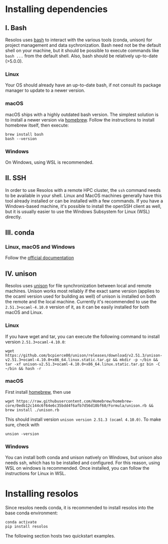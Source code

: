 # Installing dependencies

## I. Bash

Resolos uses [bash](https://www.gnu.org/software/bash/) to interact with the various tools (conda, unison) for project management and data sychronization.
Bash need not be the default shell on your machine, but it should be possible to execute commands like `bash ...` from the default shell.
Also, bash should be relatively up-to-date (>5.0.0).

### Linux

Your OS should already have an up-to-date bash, if not consult its package manager to update to a newer version.

### macOS

macOS ships with a highly outdated bash version. The simplest solution is to install a newer version via [homebrew](https://brew.sh/).
Follow the instructions to install homebrew itself, then execute:

```
brew install bash
bash --version
```

### Windows

On Windows, using WSL is recommended. 

## II. SSH

In order to use Resolos with a remote HPC cluster, the `ssh` command needs to be available in your shell. Linux and MacOS machines
generally have this tool already installed or can be installed with a few commands. If you have a Windows-based machine,
it's possible to install the openSSH client as well, but it is usually easier to use the Windows Subsystem for Linux (WSL) directly.

## III. conda

### Linux, macOS and Windows

Follow the [official documentation](https://docs.conda.io/projects/conda/en/latest/user-guide/install/index.html#regular-installation)


## IV. unison

Resolos uses [unison](https://github.com/bcpierce00/unison) for file synchronization between local and remote machines.
Unison works most reliably if the exact same version (applies to the ocaml version used for building as well) 
of unison is installed on both the remote and the local machine. 
Currently it's recommended to use the `2.51.3+ocaml-4.10.0` version of it, as it can be easily installed for 
both macOS and Linux.

### Linux

If you have wget and tar, you can execute the following command to install version `2.51.3+ocaml-4.10.0`:

```
wget https://github.com/bcpierce00/unison/releases/download/v2.51.3/unison-v2.51.3+ocaml-4.10.0+x86_64.linux.static.tar.gz && mkdir -p ~/bin && tar -xf unison-v2.51.3+ocaml-4.10.0+x86_64.linux.static.tar.gz bin -C ~/bin && hash -r 
```


### macOS

First install [homebrew](https://brew.sh/), then use 

```
wget https://raw.githubusercontent.com/Homebrew/homebrew-core/0edb12c144c6f64e6c35bdd4f6afb7d56d10bf60/Formula/unison.rb && brew install ./unison.rb
```

This should install version `unison version 2.51.3 (ocaml 4.10.0)`. To make sure, check with 

```
unsion -version
```

### Windows

You can install both conda and unison natively on Windows, but unison also needs ssh, which has to be installed and configured.
For this reason, using WSL on windows is recommended. Once installed, you can follow the instructions for Linux in WSL.


# Installing resolos

Since resolos needs conda, it is recommended to install resolos into the base conda environment:

```
conda activate
pip install resolos
```

The following section hosts two quickstart examples.